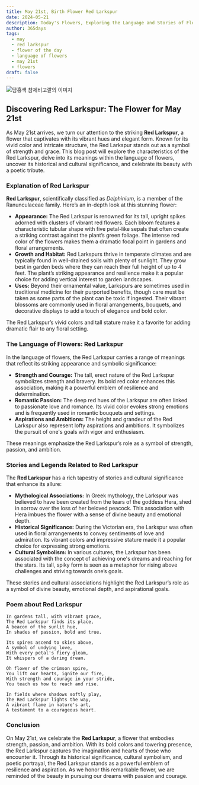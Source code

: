 ```yaml
---
title: May 21st, Birth Flower Red Larkspur
date: 2024-05-21
description: Today's Flowers, Exploring the Language and Stories of Flowers Red Larkspur
author: 365days
tags:
  - may
  - red larkspur
  - flower of the day
  - language of flowers
  - may 21st
  - flowers
draft: false
---
```


![담홍색 참제비고깔의 이미지](https://cdn.pixabay.com/photo/2019/08/28/07/43/nature-4436024_1280.jpg#center)

## Discovering Red Larkspur: The Flower for May 21st

As May 21st arrives, we turn our attention to the striking **Red Larkspur**, a flower that captivates with its vibrant hues and elegant form. Known for its vivid color and intricate structure, the Red Larkspur stands out as a symbol of strength and grace. This blog post will explore the characteristics of the Red Larkspur, delve into its meanings within the language of flowers, uncover its historical and cultural significance, and celebrate its beauty with a poetic tribute.

### Explanation of Red Larkspur

**Red Larkspur**, scientifically classified as *Delphinium*, is a member of the Ranunculaceae family. Here’s an in-depth look at this stunning flower:

- **Appearance:** The Red Larkspur is renowned for its tall, upright spikes adorned with clusters of vibrant red flowers. Each bloom features a characteristic tubular shape with five petal-like sepals that often create a striking contrast against the plant’s green foliage. The intense red color of the flowers makes them a dramatic focal point in gardens and floral arrangements.
- **Growth and Habitat:** Red Larkspurs thrive in temperate climates and are typically found in well-drained soils with plenty of sunlight. They grow best in garden beds where they can reach their full height of up to 4 feet. The plant’s striking appearance and resilience make it a popular choice for adding vertical interest to garden landscapes.
- **Uses:** Beyond their ornamental value, Larkspurs are sometimes used in traditional medicine for their purported benefits, though care must be taken as some parts of the plant can be toxic if ingested. Their vibrant blossoms are commonly used in floral arrangements, bouquets, and decorative displays to add a touch of elegance and bold color.

The Red Larkspur’s vivid colors and tall stature make it a favorite for adding dramatic flair to any floral setting.

### The Language of Flowers: Red Larkspur

In the language of flowers, the Red Larkspur carries a range of meanings that reflect its striking appearance and symbolic significance:

- **Strength and Courage:** The tall, erect nature of the Red Larkspur symbolizes strength and bravery. Its bold red color enhances this association, making it a powerful emblem of resilience and determination.
- **Romantic Passion:** The deep red hues of the Larkspur are often linked to passionate love and romance. Its vivid color evokes strong emotions and is frequently used in romantic bouquets and settings.
- **Aspirations and Ambitions:** The height and grandeur of the Red Larkspur also represent lofty aspirations and ambitions. It symbolizes the pursuit of one's goals with vigor and enthusiasm.

These meanings emphasize the Red Larkspur’s role as a symbol of strength, passion, and ambition.

### Stories and Legends Related to Red Larkspur

The **Red Larkspur** has a rich tapestry of stories and cultural significance that enhance its allure:

- **Mythological Associations:** In Greek mythology, the Larkspur was believed to have been created from the tears of the goddess Hera, shed in sorrow over the loss of her beloved peacock. This association with Hera imbues the flower with a sense of divine beauty and emotional depth.
- **Historical Significance:** During the Victorian era, the Larkspur was often used in floral arrangements to convey sentiments of love and admiration. Its vibrant colors and impressive stature made it a popular choice for expressing strong emotions.
- **Cultural Symbolism:** In various cultures, the Larkspur has been associated with the concept of achieving one's dreams and reaching for the stars. Its tall, spiky form is seen as a metaphor for rising above challenges and striving towards one’s goals.

These stories and cultural associations highlight the Red Larkspur’s role as a symbol of divine beauty, emotional depth, and aspirational goals.

### Poem about Red Larkspur

	In gardens tall, with vibrant grace,
	The Red Larkspur finds its place,
	A beacon of the sunlit hue,
	In shades of passion, bold and true.
	
	Its spires ascend to skies above,
	A symbol of undying love,
	With every petal's fiery gleam,
	It whispers of a daring dream.
	
	Oh flower of the crimson spire,
	You lift our hearts, ignite our fire,
	With strength and courage in your stride,
	You teach us how to reach and rise.
	
	In fields where shadows softly play,
	The Red Larkspur lights the way,
	A vibrant flame in nature's art,
	A testament to a courageous heart.

### Conclusion

On May 21st, we celebrate the **Red Larkspur**, a flower that embodies strength, passion, and ambition. With its bold colors and towering presence, the Red Larkspur captures the imagination and hearts of those who encounter it. Through its historical significance, cultural symbolism, and poetic portrayal, the Red Larkspur stands as a powerful emblem of resilience and aspiration. As we honor this remarkable flower, we are reminded of the beauty in pursuing our dreams with passion and courage.